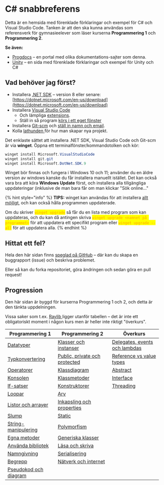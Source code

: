 # C# snabbreferens

Detta är en hemsida med förenklade förklaringar och exempel för C# och Visual Studio Code. Tanken är att den ska kunna användas som referensverk för gymnasieelever som läser kurserna **Programmering 1** och **Programmering 2**.

**Se även:**

* [Progdocs](https://app.gitbook.com/o/z5sgNMMcAnOUt1fqvUGW/s/t567cGmgFsbOXYO6QFYM/) – en portal med olika dokumentations-sajter som denna.
* [Unity](https://app.gitbook.com/o/z5sgNMMcAnOUt1fqvUGW/s/-MJTeBJlEweD3YcPwKkg/) – en sida med förenklade förklaringar och exempel för Unity och C#

## Vad behöver jag först?

* Installera [.NET SDK](mjukvara/dotnet-sdk.md) – version 8 eller senare: [https://dotnet.microsoft.com/en-us/download](https://dotnet.microsoft.com/en-us/download)
* Installera [Visual Studio Code](mjukvara/visual-studio-code/)
  * Och lämpliga [extensions](mjukvara/visual-studio-code/extensions.md).
  * Ställ in så program [körs i ett eget fönster](mjukvara/visual-studio-code/instaellningar.md#kor-debugga-i-external-terminal)
* Installera [Git-scm](mjukvara/git-and-github/) och [ställ in namn och email](mjukvara/git-and-github/#forsta-gangen-efter-ny-git-installation).
* Kolla [lathunden ](lathund-skapa-projekt.md)för hur man skapar nya projekt.

Det enklaste sättet att installera .NET SDK, Visual Studio Code och Git-scm är via **winget**. Öppna ett terminalfönster/kommandotolken och kör:

```powershell
winget install Microsoft.VisualStudioCode
winget install git.git
winget install Microsoft.DotNet.SDK.9
```

Winget bör finnas och fungera i Windows 10 och 11; använder du en äldre version av windows kanske du får installera manuellt istället. Det kan också vara bra att köra **Windows Update** först, och installera alla tillgängliga uppdateringar (inklusive de man bara får om man klickar "Sök online…"

{% hint style="info" %}
**TIPS:** winget kan användas för att installera [allt möjligt](https://winget.run/), och kan också hålla programmen uppdaterade.

Om du skriver <mark style="color:orange;">`winget upgrade`</mark> så får du en lista med program som kan uppdateras, och du kan då antingen skriva <mark style="color:orange;">`winget upgrade <namnet på programmet>`</mark> för att uppdatera ett specifikt program eller <mark style="color:orange;">`winget upgrade --all`</mark> för att uppdatera alla.
{% endhint %}

## Hittat ett fel?

Hela den här sidan finns [speglad på GitHub](https://github.com/krank/csharp-ref) – där kan du skapa en buggrapport (issue) och beskriva problemet.

Eller så kan du forka repositoriet, göra ändringen och sedan göra en pull request!

## Progression

Den här sidan är byggd för kurserna Programmering 1 och 2, och detta är den tänkta uppdelningen.

Vissa saker som t.ex. [Raylib ](annat/raylib/)ligger utanför tabellen – det är inte ett obligatoriskt moment i någon kurs men är heller inte riktigt "överkurs".

| Programmering 1                                                | Programmering 2                                                                                | Överkurs                                                              |
| -------------------------------------------------------------- | ---------------------------------------------------------------------------------------------- | --------------------------------------------------------------------- |
| [Datatyper](grundlaggande/datatyper/)                          | [Klasser och instanser](klasser-och-objektorientering/klasser-och-instanser.md)                | [Delegates, events och lambdas](grundlaggande/delegates.md)           |
| [Typkonvertering](grundlaggande/typkonvertering.md)            | [Public, private och protected](klasser-och-objektorientering/public-private-och-protected.md) | [Reference vs value types](grundlaggande/reference-vs-value-types.md) |
| [Operatorer](grundlaggande/operatorer.md)                      | [Klassdiagram](klasser-och-objektorientering/klassdiagram.md)                                  | [Abstract](klasser-och-objektorientering/abstract.md)                 |
| [Konsolen](grundlaggande/konsollen-console.md)                 | [Klassmetoder](klasser-och-objektorientering/klassmetoder.md)                                  | [Interface](klasser-och-objektorientering/interface.md)               |
| [If-satser](grundlaggande/if-satser.md)                        | [Konstruktorer](klasser-och-objektorientering/kontruktorer.md)                                 | [Threading](annat/threading/)                                         |
| [Loopar](grundlaggande/loopar.md)                              | [Arv](klasser-och-objektorientering/arv.md)                                                    |                                                                       |
| [Listor och arrayer](grundlaggande/listor-och-arrayer.md)      | [Inkapsling och properties](klasser-och-objektorientering/inkapsling-och-properties.md)        |                                                                       |
| [Slump](grundlaggande/slump.md)                                | [Static](klasser-och-objektorientering/static.md)                                              |                                                                       |
| [String-manipulering](grundlaggande/string-manipulering.md)    | [Polymorfism](klasser-och-objektorientering/polymorfism/)                                      |                                                                       |
| [Egna metoder](grundlaggande/metoder.md)                       | [Generiska klasser](klasser-och-objektorientering/generiska-klasser.md)                        |                                                                       |
| [Använda bibliotek](grundlaggande/anvaenda-bibliotek-using.md) | [Läsa och skriva](filhantering/laesa-och-skriva.md)                                            |                                                                       |
| [Namngivning](grundlaggande/namngivning.md)                    | [Serialisering](filhantering/serialisering/)                                                   |                                                                       |
| [Begrepp](grundlaggande/begrepp.md)                            | [Nätverk och internet](annat/naetverk-och-internet/)                                           |                                                                       |
| [Pseudokod och diagram](annat/pseudokod-och-diagram.md)        |                                                                                                |                                                                       |
